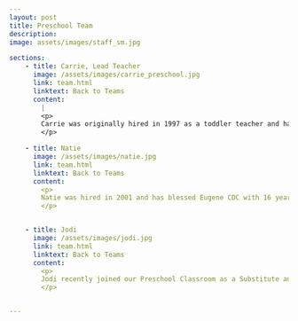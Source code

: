 ```yaml
---
layout: post
title: Preschool Team
description: 
image: assets/images/staff_sm.jpg

sections:
    - title: Carrie, Lead Teacher
      image: /assets/images/carrie_preschool.jpg
      link: team.html
      linktext: Back to Teams
      content:
        |
        <p>
        ﻿﻿﻿﻿﻿Carrie was originally hired in 1997 as a toddler teacher and has been working as the Lead Teacher in the preschool room for many years, giving us 20 years of steady leadership.  She has an Associates of Arts Degree in Early Childhood Education from Lane Community College. She has two grown sons and two granddaughters. Carrie enjoys working with children and watching her own family grow - with a third grandchild on the way.
        </p>

    - title: Natie
      image: /assets/images/natie.jpg
      link: team.html
      linktext: Back to Teams
      content:
        <p>
        Natie was hired in 2001 and has blessed Eugene CDC with 16 years of loyal service.  She has over 24 years of experience working with children, plus she raised triplet sons!  She is now a grandmother of five. She has her Associates of Arts Degree in Early Childhood Education from Lane Community College﻿.  She loves to read, crochet and do arts & crafts of all sorts.  She also loves to hike and bike with her husband Chris and their two black Lab dogs.﻿
        </p>


    - title: Jodi
      image: /assets/images/jodi.jpg
      link: team.html
      linktext: Back to Teams
      content:
        <p>
        Jodi recently joined our Preschool Classroom as a Substitute and began working in the Preschool in September.  He has a year of experience working with children and is an enthusiastic beginner!  He is pursuing his Associates of Arts Degree in Early Childhood Education from Lane Community College﻿, and has extensive Community Based Training credits.  In his spare time, Jodi likes to do art, spend time in nature, read, write and pursue his hobby of photography.
        </p>


---
```

